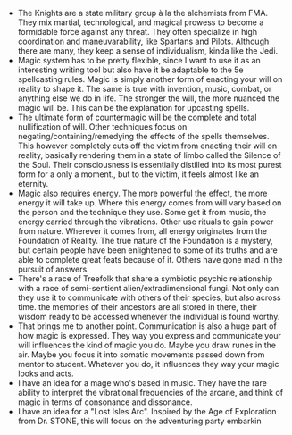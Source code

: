 - The Knights are a state military group à la the alchemists from FMA. They mix martial, technological, and magical prowess to become a formidable force against any threat. They often specialize in high coordination and maneuvarability, like Spartans and Pilots. Although there are many, they keep a sense of individualism, kinda like the Jedi.
- Magic system has to be pretty flexible, since I want to use it as an interesting writing tool but also have it be adaptable to the 5e spellcasting rules. Magic is simply another form of enacting your will on reality to shape it. The same is true with invention, music, combat, or anything else we do in life.  The stronger the will, the more nuanced the magic will be. This can be the explanation for upcasting spells. 
- The ultimate form of countermagic will be the complete and total nullification of will. Other techniques focus on negating/containing/remedying the effects of the spells themselves. This however completely cuts off the victim from enacting their will on reality, basically rendering them in a state of limbo called the Silence of the Soul. Their consciousness is essentially distilled into its most purest form for a only a moment., but to the victim, it feels almost like an eternity.
- Magic also requires energy. The more powerful the effect, the more energy it will take up. Where this energy comes from will vary based on the person and the technique they use. Some get it from music, the energy carried through the vibrations. Other use rituals to gain power from nature. Wherever it comes from, all energy originates from the Foundation of Reality. The true nature of the Foundation is a mystery, but certain people have been enlightened to some of its truths and are able to complete great feats because of it. Others have gone mad in the pursuit of answers.
- There's a race of Treefolk that share a symbiotic psychic relationship with a race of semi-sentient alien/extradimensional fungi. Not only can they use it to communicate with others of their species, but also across time. the memories of their ancestors are all stored in there, their wisdom ready to be accessed whenever the individual is found worthy.
- That brings me to another point. Communication is also a huge part of how magic is expressed. They way you express and communicate your will influences the kind of magic you do. Maybe you draw runes in the air. Maybe you focus it into somatic movements passed down from mentor to student. Whatever you do, it influences they way your magic looks and acts.
- I have an idea for a mage who's based in music. They have the rare ability to interpret the vibrational frequencies of the arcane, and think of magic in terms of consonance and dissonance. 
- I have an idea for a "Lost Isles Arc". Inspired by the Age of Exploration from Dr. STONE, this will focus on the adventuring party embarkin
